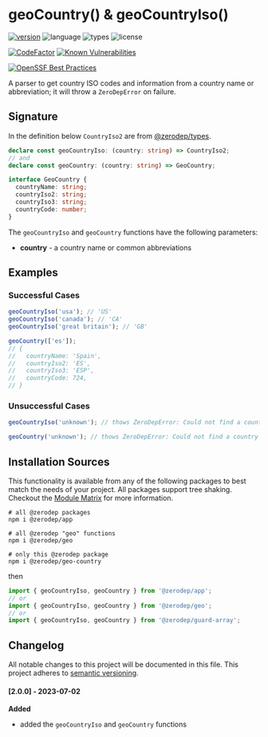 # geoCountry() & geoCountryIso()

[![version](https://img.shields.io/npm/v/@zerodep/geo-country?style=flat-square&color=blue)](https://www.npmjs.com/package/@zerodep/geo-country)
![language](https://img.shields.io/badge/typescript-100%25-blue?style=flat-square)
![types](https://img.shields.io/badge/types-included-blue?style=flat-square)
![license](https://img.shields.io/github/license/cdepage/zerodep?color=blue&style=flat-square)

[![CodeFactor](https://www.codefactor.io/repository/github/cdepage/zerodep/badge)](https://www.codefactor.io/repository/github/cdepage/zerodep)
[![Known Vulnerabilities](https://snyk.io/test/github/cdepage/zerodep/badge.svg)](https://snyk.io/test/github/cdepage/zerodep)

[![OpenSSF Best Practices](https://www.bestpractices.dev/projects/9225/badge)](https://www.bestpractices.dev/projects/9225)

A parser to get country ISO codes and information from a country name or abbreviation; it will throw a `ZeroDepError` on failure.

## Signature

In the definition below `CountryIso2` are from [@zerodep/types](/types.md).

```typescript
declare const geoCountryIso: (country: string) => CountryIso2;
// and
declare const geoCountry: (country: string) => GeoCountry;

interface GeoCountry {
  countryName: string;
  countryIso2: string;
  countryIso3: string;
  countryCode: number;
}
```

The `geoCountryIso` and `geoCountry` functions have the following parameters:

- **country** - a country name or common abbreviations

## Examples

### Successful Cases

```javascript
geoCountryIso('usa'); // 'US'
geoCountryIso('canada'); // 'CA'
geoCountryIso('great britain'); // 'GB'

geoCountry(['es']);
// {
//   countryName: 'Spain',
//   countryIso2: 'ES',
//   countryIso3: 'ESP',
//   countryCode: 724,
// }
```

### Unsuccessful Cases

```javascript
geoCountryIso('unknown'); // thows ZeroDepError: Could not find a country for "UNKNOWN"

geoCountry('unknown'); // thows ZeroDepError: Could not find a country for "UNKNOWN"
```

## Installation Sources

This functionality is available from any of the following packages to best match the needs of your project. All packages support tree shaking. Checkout the [Module Matrix](/) for more information.

```shell
# all @zerodep packages
npm i @zerodep/app

# all @zerodep "geo" functions
npm i @zerodep/geo

# only this @zerodep package
npm i @zerodep/geo-country
```

then

```javascript
import { geoCountryIso, geoCountry } from '@zerodep/app';
// or
import { geoCountryIso, geoCountry } from '@zerodep/geo';
// or
import { geoCountryIso, geoCountry } from '@zerodep/guard-array';
```

## Changelog

All notable changes to this project will be documented in this file. This project adheres to [semantic versioning](https://semver.org/spec/v2.0.0.html).

#### [2.0.0] - 2023-07-02

**Added**

- added the `geoCountryIso` and `geoCountry` functions
